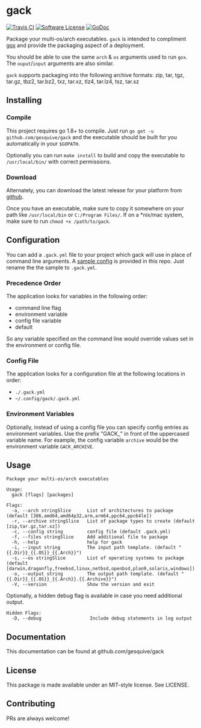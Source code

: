# gack
[![Travis CI](https://img.shields.io/travis/gesquive/gack/master.svg?style=flat-square)](https://travis-ci.org/gesquive/gack)
[![Software License](https://img.shields.io/badge/License-MIT-orange.svg?style=flat-square)](https://github.com/gesquive/gack/blob/master/LICENSE)
[![GoDoc](https://img.shields.io/badge/godoc-reference-blue.svg?style=flat-square)](https://godoc.org/github.com/gesquive/gack)

Package your multi-os/arch executables. `gack` is intended to compliment [gox](https://github.com/mitchellh/gox) and provide the packaging aspect of a deployment.

You should be able to use the same `arch` & `os` arguments used to run `gox`. The `ouput`/`input` arguments are also similar.

`gack` supports packaging into the following archive formats: zip, tar, tgz, tar.gz, tbz2, tar.bz2, txz, tar.xz, tlz4, tar.lz4, tsz, tar.sz


## Installing

### Compile
This project requires go 1.8+ to compile. Just run `go get -u github.com/gesquive/gack` and the executable should be built for you automatically in your `$GOPATH`.

Optionally you can run `make install` to build and copy the executable to `/usr/local/bin/` with correct permissions.

### Download
Alternately, you can download the latest release for your platform from [github](https://github.com/gesquive/gack/releases).

Once you have an executable, make sure to copy it somewhere on your path like `/usr/local/bin` or `C:/Program Files/`.
If on a \*nix/mac system, make sure to run `chmod +x /path/to/gack`.

## Configuration

You can add a `.gack.yml` file to your project which gack will use in place of command line arguments. A [sample config](config.sample.yml) is provided in this repo. Just rename the the sample to `.gack.yml`.


### Precedence Order
The application looks for variables in the following order:
 - command line flag
 - environment variable
 - config file variable
 - default

So any variable specified on the command line would override values set in the environment or config file.

### Config File
The application looks for a configuration file at the following locations in order:
 - `./.gack.yml`
 - `~/.config/gack/.gack.yml`

### Environment Variables
Optionally, instead of using a config file you can specify config entries as environment variables. Use the prefix "GACK_" in front of the uppercased variable name. For example, the config variable `archive` would be the environment variable `GACK_ARCHIVE`.

## Usage

```console
Package your multi-os/arch executables

Usage:
  gack [flags] [packages]

Flags:
  -a, --arch stringSlice      List of architectures to package (default [386,amd64,amd64p32,arm,arm64,ppc64,ppc64le])
  -r, --archive stringSlice   List of package types to create (default [zip,tar.gz,tar.xz])
  -c, --config string         config file (default .gack.yml)
  -f, --files stringSlice     Add additional file to package
  -h, --help                  help for gack
  -i, --input string          The input path template. (default "{{.Dir}}_{{.OS}}_{{.Arch}}")
  -s, --os stringSlice        List of operating systems to package (default [darwin,dragonfly,freebsd,linux,netbsd,openbsd,plan9,solaris,windows])
  -o, --output string         The output path template. (default "{{.Dir}}_{{.OS}}_{{.Arch}}.{{.Archive}}")
  -V, --version               Show the version and exit
```
Optionally, a hidden debug flag is available in case you need additional output.
```console
Hidden Flags:
  -D, --debug                  Include debug statements in log output
```

## Documentation

This documentation can be found at github.com/gesquive/gack

## License

This package is made available under an MIT-style license. See LICENSE.

## Contributing

PRs are always welcome!
